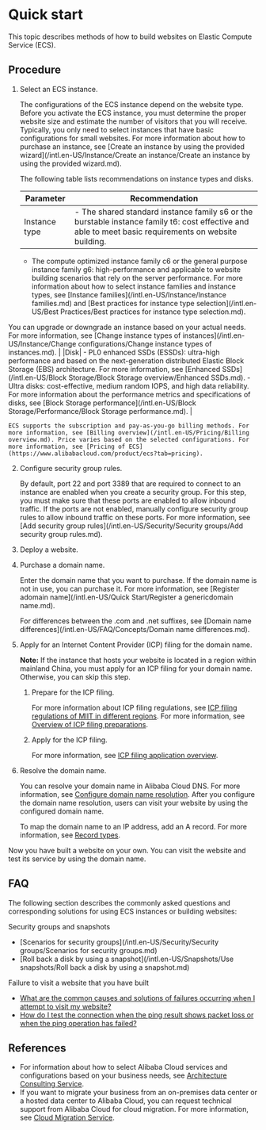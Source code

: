 # Quick start

This topic describes methods of how to build websites on Elastic Compute Service \(ECS\).

## Procedure

1.  Select an ECS instance.

    The configurations of the ECS instance depend on the website type. Before you activate the ECS instance, you must determine the proper website size and estimate the number of visitors that you will receive. Typically, you only need to select instances that have basic configurations for small websites. For more information about how to purchase an instance, see [Create an instance by using the provided wizard](/intl.en-US/Instance/Create an instance/Create an instance by using the provided wizard.md).

    The following table lists recommendations on instance types and disks.

    |Parameter|Recommendation|
    |---------|--------------|
    |Instance type|    -   The shared standard instance family s6 or the burstable instance family t6: cost effective and able to meet basic requirements on website building.
    -   The compute optimized instance family c6 or the general purpose instance family g6: high-performance and applicable to website building scenarios that rely on the server performance.
For more information about how to select instance families and instance types, see [Instance families](/intl.en-US/Instance/Instance families.md) and [Best practices for instance type selection](/intl.en-US/Best Practices/Best practices for instance type selection.md).

You can upgrade or downgrade an instance based on your actual needs. For more information, see [Change instance types of instances](/intl.en-US/Instance/Change configurations/Change instance types of instances.md). |
    |Disk|    -   PL0 enhanced SSDs \(ESSDs\): ultra-high performance and based on the next-generation distributed Elastic Block Storage \(EBS\) architecture. For more information, see [Enhanced SSDs](/intl.en-US/Block Storage/Block Storage overview/Enhanced SSDs.md).
    -   Ultra disks: cost-effective, medium random IOPS, and high data reliability.
For more information about the performance metrics and specifications of disks, see [Block Storage performance](/intl.en-US/Block Storage/Performance/Block Storage performance.md). |

    ECS supports the subscription and pay-as-you-go billing methods. For more information, see [Billing overview](/intl.en-US/Pricing/Billing overview.md). Price varies based on the selected configurations. For more information, see [Pricing of ECS](https://www.alibabacloud.com/product/ecs?tab=pricing).

2.  Configure security group rules.

    By default, port 22 and port 3389 that are required to connect to an instance are enabled when you create a security group. For this step, you must make sure that these ports are enabled to allow inbound traffic. If the ports are not enabled, manually configure security group rules to allow inbound traffic on these ports. For more information, see [Add security group rules](/intl.en-US/Security/Security groups/Add security group rules.md).

3.  Deploy a website.
4.  Purchase a domain name.

    Enter the domain name that you want to purchase. If the domain name is not in use, you can purchase it. For more information, see [Register adomain name](/intl.en-US/Quick Start/Register a genericdomain name.md).

    For differences between the .com and .net suffixes, see [Domain name differences](/intl.en-US/FAQ/Concepts/Domain name differences.md).

5.  Apply for an Internet Content Provider \(ICP\) filing for the domain name.

    **Note:** If the instance that hosts your website is located in a region within mainland China, you must apply for an ICP filing for your domain name. Otherwise, you can skip this step.

    1.  Prepare for the ICP filing.

        For more information about ICP filing regulations, see [ICP filing regulations of MIIT in different regions](). For more information, see [Overview of ICP filing preparations]().

    2.  Apply for the ICP filing.

        For more information, see [ICP filing application overview]().

6.  Resolve the domain name.

    You can resolve your domain name in Alibaba Cloud DNS. For more information, see [Configure domain name resolution](https://www.alibabacloud.com/help/faq-detail/58131.htm). After you configure the domain name resolution, users can visit your website by using the configured domain name.

    To map the domain name to an IP address, add an A record. For more information, see [Record types](https://www.alibabacloud.com/help/faq-detail/58077.htm).


Now you have built a website on your own. You can visit the website and test its service by using the domain name.

## FAQ

The following section describes the commonly asked questions and corresponding solutions for using ECS instances or building websites:

Security groups and snapshots

-   [Scenarios for security groups](/intl.en-US/Security/Security groups/Scenarios for security groups.md)
-   [Roll back a disk by using a snapshot](/intl.en-US/Snapshots/Use snapshots/Roll back a disk by using a snapshot.md)

Failure to visit a website that you have built

-   [What are the common causes and solutions of failures occurring when I attempt to visit my website?](https://www.alibabacloud.com/help/faq-detail/31710.htm?spm=a2c63.q38357.a3.1.68994b4dAUyfoq)
-   [How do I test the connection when the ping result shows packet loss or when the ping operation has failed?](https://www.alibabacloud.com/help/faq-detail/40573.htm)

## References

-   For information about how to select Alibaba Cloud services and configurations based on your business needs, see [Architecture Consulting Service](https://www.alibabacloud.com/services/consulting/architecture?spm=a2796.208404.1107812.2.8e1068ae2GDLmg).
-   If you want to migrate your business from an on-premises data center or a hosted data center to Alibaba Cloud, you can request technical support from Alibaba Cloud for cloud migration. For more information, see [Cloud Migration Service](https://www.alibabacloud.com/services/cloudmigration?spm=a2796.208404.1107812.6.8e1068ae2GDLmg).

